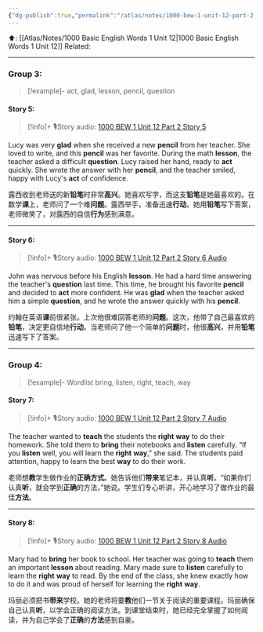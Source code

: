 ```yaml
---
{"dg-publish":true,"permalink":"/atlas/notes/1000-bew-1-unit-12-part-2-stories/"}
---
```


⬆️: [[Atlas/Notes/1000 Basic English Words 1 Unit 12\|1000 Basic English Words 1 Unit 12]]
Related: 

---

### Group 3: 
> [!example]-
> act, glad, lesson, pencil, question

#### Story 5:  

> [!info]+ 🎙️Story audio: [1000 BEW 1 Unit 12 Part 2 Story 5](https://drive.google.com/file/d/1LQIPuxf6FXcsl4stGq6z1ZpxheAGG3qI/view?usp=drive_link)

Lucy was very **glad** when she received a new **pencil** from her teacher. She loved to write, and this **pencil** was her favorite. During the math **lesson**, the teacher asked a difficult **question**. Lucy raised her hand, ready to **act** quickly. She wrote the answer with her **pencil**, and the teacher smiled, happy with Lucy's **act** of confidence.

露西收到老师送的新**铅笔**时非常**高兴**。她喜欢写字，而这支**铅笔**是她最喜欢的。在数学**课**上，老师问了一个难**问题**。露西举手，准备迅速**行动**。她用**铅笔**写下答案，老师微笑了，对露西的自信**行为**感到满意。

---

#### Story 6:  

> [!info]+ 🎙️Story audio: [1000 BEW 1 Unit 12 Part 2 Story 6 Audio](https://drive.google.com/file/d/1BSLLpjn8Txc4f2NRxnk9C9-B76vDxbL4/view?usp=drive_link)

John was nervous before his English **lesson**. He had a hard time answering the teacher's **question** last time. This time, he brought his favorite **pencil** and decided to **act** more confident. He was **glad** when the teacher asked him a simple **question**, and he wrote the answer quickly with his **pencil**.

约翰在英语**课**前很紧张。上次他很难回答老师的**问题**。这次，他带了自己最喜欢的**铅笔**，决定更自信地**行动**。当老师问了他一个简单的**问题**时，他很**高兴**，并用**铅笔**迅速写下了答案。

---

### Group 4: 
> [!example]- Wordlist
> bring, listen, right, teach, way

#### Story 7:  

> [!info]+ 🎙️Story audio: [1000 BEW 1 Unit 12 Part 2 Story 7 Audio](https://drive.google.com/file/d/1DQbShDDzJeHkbnMH4QPB1AHpRjDV376_/view?usp=drive_link)

The teacher wanted to **teach** the students the **right** **way** to do their homework. She told them to **bring** their notebooks and **listen** carefully. “If you **listen** well, you will learn the **right** **way**,” she said. The students paid attention, happy to learn the best **way** to do their work.

老师想**教**学生做作业的**正确方式**。她告诉他们**带来**笔记本，并认真**听**。“如果你们认真**听**，就会学到**正确**的方法，”她说。学生们专心听讲，开心地学习了做作业的最佳**方法**。

---

#### Story 8:  

> [!info]+ 🎙️Story audio: [1000 BEW 1 Unit 12 Part 2 Story 8 Audio](https://drive.google.com/file/d/1o1TBhaap6sggXcRCR0CtdMCMEYB25-YC/view?usp=drive_link)

Mary had to **bring** her book to school. Her teacher was going to **teach** them an important **lesson** about reading. Mary made sure to **listen** carefully to learn the **right** **way** to read. By the end of the class, she knew exactly how to do it and was proud of herself for learning the **right** **way**.

玛丽必须把书**带来**学校。她的老师将要**教**他们一节关于阅读的重要课程。玛丽确保自己认真**听**，以学会正确的阅读方法。到课堂结束时，她已经完全掌握了如何阅读，并为自己学会了**正确**的**方法**感到自豪。